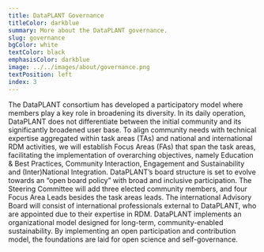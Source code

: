 ```yaml
---
title: DataPLANT Governance
titleColor: darkblue
summary: More about the DataPLANT governance. 
slug: governance
bgColor: white
textColor: black
emphasisColor: darkblue
image: ../../images/about/governance.png
textPosition: left
index: 3
---
```


The DataPLANT consortium has developed a participatory model where members play a key role in broadening its diversity. 
In its daily operation, DataPLANT does not differentiate between the initial community and its significantly broadened user base. 
To align community needs with technical expertise aggregated within task areas (TAs) and national and international RDM activities, we will establish Focus Areas (FAs) that span the task areas, facilitating the implementation of overarching objectives, namely Education & Best Practices, Community Interaction, Engagement and Sustainability and (Inter)National Integration. 
DataPLANT’s board structure is set to evolve towards an “open board policy” with broad and inclusive participation. 
The Steering Committee will add three elected community members, and four Focus Area Leads besides the task areas leads. 
The international Advisory Board will consist of international professionals external to DataPLANT, who are appointed due to their expertise in RDM. 
DataPLANT implements an organizational model designed for long-term, community-enabled sustainability. 
By implementing an open participation and contribution model, the foundations are laid for open science and self-governance.